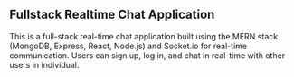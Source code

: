 ## **Fullstack Realtime Chat Application**

This is a full-stack real-time chat application built using the MERN stack (MongoDB, Express, React, Node.js) and Socket.io for real-time communication. Users can sign up, log in, and chat in real-time with other users in individual.
